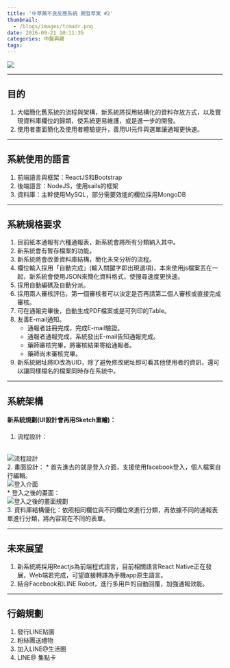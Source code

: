 ```yaml
---
title: '中草藥不良反應系統 開發草案 #2'
thumbnail:
  - /blogs/images/tcmadr.png
date: 2016-09-21 10:11:35
categories: 中醫典藏
tags:
---
```

<img src="/blogs/images/tcmadr.png">

***
## 目的
1. 大幅簡化舊系統的流程與架構，新系統將採用結構化的資料存放方式，以及實現資料庫欄位的歸類，使系統更易維護，或是進一步的開發。
2. 使用者畫面簡化及使用者體驗提升，善用UI元件與選單讓通報更快速。

***
## 系統使用的語言
1. 前端語言與框架：ReactJS和Bootstrap
2. 後端語言：NodeJS，使用sails的框架
3. 資料庫：主幹使用MySQL，部分需要效能的欄位採用MongoDB

***
## 系統規格要求
1. 目前紙本通報有六種通報表，新系統會將所有分類納入其中。
2. 新系統會有暫存檔案的功能。
3. 新系統將會改善資料庫結構，簡化未來分析的流程。
4. 欄位輸入採用「自動完成」(輸入關鍵字即出現選項)，本來使用js檔案丟在一起，新系統會使用JSON來簡化資料格式，使搜尋速度更快速。
5. 採用自動編碼及自動分派。
6. 採用兩人審核評估，第一個審核者可以決定是否再請第二個人審核或直接完成審核。
7. 可在通報完畢後，自動生成PDF檔案或是可列印的Table。
8. 友善E-mail通知。
      * 通報者註冊完成，完成E-mail驗證。
      * 通報者通報完成，系統發出E-mail告知通報完成。
      * 藥師審核完畢，將審核結果寄給通報者。
      * 藥師尚未審核完畢。
9. 新系統網址將ID改為UID，除了避免修改網址即可看其他使用者的資訊，還可以讓同樣檔名的檔案同時存在系統中。

***
## 系統架構

#### 新系統規劃(UI設計會再用Sketch重繪)：
1. 流程設計：
  <br/>
  <img src="/blogs/images/tcmadr_procedure.png" alt="流程設計">
  <br/>
2. 畫面設計：
  * 首先進去的就是登入介面，支援使用facebook登入，個人檔案自行編輯。
  <br/>
  <img src="/blogs/images/tcmadr_login_page.png" alt="登入介面">
  <br/>
  * 登入之後的畫面：
  <br/>
  <img src="/blogs/images/tcmadr_inside_page.png" alt="登入之後的畫面規劃">
  <br/>
3. 資料庫結構優化：依照相同欄位與不同欄位來進行分類，再依據不同的通報表單進行分類，將內容寫在不同的表單。

***
## 未來展望
1. 新系統將採用Reactjs為前端程式語言，目前相關語言React Native正在發展，Web端若完成，可望直接轉譯為手機app原生語言。
2. 結合Facebook和LINE Robot，進行多用戶的自動回覆，加強通報效能。

***
## 行銷規劃
1. 發行LINE貼圖
2. 粉絲團送禮物
3. 加入LINE@生活圈
4. LINE@ 集點卡
